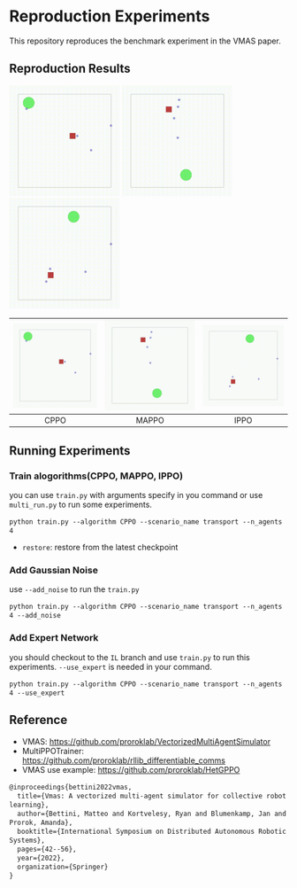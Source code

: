 # Reproduction Experiments

This repository reproduces the benchmark experiment in the VMAS paper. 

## Reproduction Results

<p float="left">
  <img src="imgs/CPPO.gif" width="200" />
  <img src="imgs/MAPPO.gif" width="200" /> 
  <img src="imgs/IPPO.gif" width="200" />
</p>



| ![](imgs/CPPO.gif) | ![](imgs/MAPPO.gif) | ![](imgs/IPPO.gif) |
|:-:|:-:|:-:|
| CPPO | MAPPO | IPPO |


## Running Experiments
### Train alogorithms(CPPO, MAPPO, IPPO)
you can use `train.py` with arguments specify in you command or use `multi_run.py` to run some experiments. 
```shell
python train.py --algorithm CPPO --scenario_name transport --n_agents 4
```
- `restore`: restore from the latest checkpoint
### Add Gaussian Noise
use `--add_noise` to run the `train.py`
```shell
python train.py --algorithm CPPO --scenario_name transport --n_agents 4 --add_noise
```
### Add Expert Network
you should checkout to the `IL` branch and use `train.py` to run this experiments. `--use_expert` is needed in your command.
```shell
python train.py --algorithm CPPO --scenario_name transport --n_agents 4 --use_expert
```

## Reference
- VMAS: https://github.com/proroklab/VectorizedMultiAgentSimulator
- MultiPPOTrainer: https://github.com/proroklab/rllib_differentiable_comms
- VMAS use example: https://github.com/proroklab/HetGPPO

```
@inproceedings{bettini2022vmas,
  title={Vmas: A vectorized multi-agent simulator for collective robot learning},
  author={Bettini, Matteo and Kortvelesy, Ryan and Blumenkamp, Jan and Prorok, Amanda},
  booktitle={International Symposium on Distributed Autonomous Robotic Systems},
  pages={42--56},
  year={2022},
  organization={Springer}
}
```